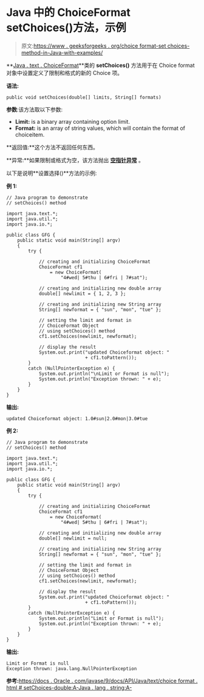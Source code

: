 # Java 中的 ChoiceFormat setChoices()方法，示例

> 原文:[https://www . geeksforgeeks . org/choice format-set choices-method-in-Java-with-examples/](https://www.geeksforgeeks.org/choiceformat-setchoices-method-in-java-with-examples/)

**[Java . text . ChoiceFormat](https://www.geeksforgeeks.org/tag/java-choiceformat/)**类的 **setChoices()** 方法用于在 Choice format 对象中设置定义了限制和格式的新的 Choice 项。

**语法:**

```
public void setChoices(double[] limits, String[] formats)
```

**参数**:该方法取以下参数:

*   **Limit:** is a binary array containing option limit.
*   **Format:** is an array of string values, which will contain the format of choiceitem.

**返回值:**这个方法不返回任何东西。

**异常:**如果限制或格式为空，该方法抛出 **[空指针异常](https://www.geeksforgeeks.org/null-pointer-exception-in-java/)** 。

以下是说明**设置选择()**方法的示例:

**例 1:**

```
// Java program to demonstrate
// setChoices() method

import java.text.*;
import java.util.*;
import java.io.*;

public class GFG {
    public static void main(String[] argv)
    {
        try {

            // creating and initializing ChoiceFormat
            ChoiceFormat cf1
                = new ChoiceFormat(
                    "4#wed| 5#thu | 6#fri | 7#sat");

            // creating and initializing new double array
            double[] newlimit = { 1, 2, 3 };

            // creating and initializing new String array
            String[] newformat = { "sun", "mon", "tue" };

            // setting the limit and format in
            // ChoiceFormat Object
            // using setChoices() method
            cf1.setChoices(newlimit, newformat);

            // display the result
            System.out.print("updated Choiceformat object: "
                             + cf1.toPattern());
        }
        catch (NullPointerException e) {
            System.out.println("\nLimit or Format is null");
            System.out.println("Exception thrown: " + e);
        }
    }
}
```

**输出:**

```
updated Choiceformat object: 1.0#sun|2.0#mon|3.0#tue

```

**例 2:**

```
// Java program to demonstrate
// setChoices() method

import java.text.*;
import java.util.*;
import java.io.*;

public class GFG {
    public static void main(String[] argv)
    {
        try {

            // creating and initializing ChoiceFormat
            ChoiceFormat cf1
                = new ChoiceFormat(
                    "4#wed| 5#thu | 6#fri | 7#sat");

            // creating and initializing new double array
            double[] newlimit = null;

            // creating and initializing new String array
            String[] newformat = { "sun", "mon", "tue" };

            // setting the limit and format in
            // ChoiceFormat Object
            // using setChoices() method
            cf1.setChoices(newlimit, newformat);

            // display the result
            System.out.print("updated Choiceformat object: "
                             + cf1.toPattern());
        }
        catch (NullPointerException e) {
            System.out.println("Limit or Format is null");
            System.out.println("Exception thrown: " + e);
        }
    }
}
```

**输出:**

```
Limit or Format is null
Exception thrown: java.lang.NullPointerException

```

**参考:**[https://docs . Oracle . com/javase/9/docs/API/Java/text/choice format . html # setChoices-double:A-Java . lang . string:A-](https://docs.oracle.com/javase/9/docs/api/java/text/ChoiceFormat.html#setChoices-double:A-java.lang.String:A-)